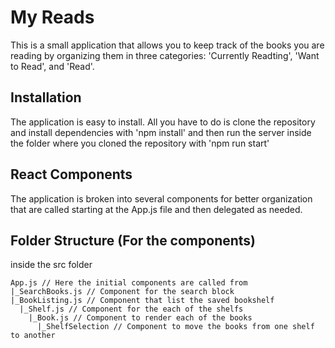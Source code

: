# My Reads

This is a small application that allows you to keep track of the books you are reading by organizing them in three categories:
'Currently Readting', 'Want to Read', and 'Read'.

## Installation

The application is easy to install. All you have to do is clone the repository and install dependencies with 'npm install' and then run the server inside the folder where you cloned the repository with 'npm run start'

## React Components

The application is broken into several components for better organization that are called starting at the App.js file and then delegated as needed.

## Folder Structure (For the components)
inside the src folder

```
App.js // Here the initial components are called from
|_SearchBooks.js // Component for the search block
|_BookListing.js // Component that list the saved bookshelf
  |_Shelf.js // Component for the each of the shelfs
    |_Book.js // Component to render each of the books
      |_ShelfSelection // Component to move the books from one shelf to another
```
